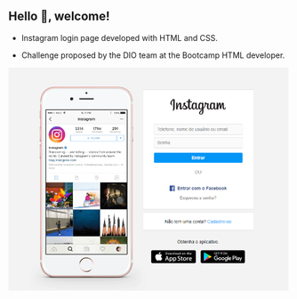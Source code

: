 ## Hello 👋, welcome!

- Instagram login page developed with HTML and CSS. 

- Challenge proposed by the DIO team at the Bootcamp HTML developer.

<img src = "img/login-page.png">

